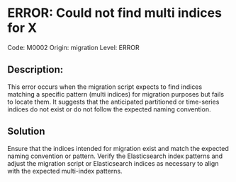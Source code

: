 # ERROR: Could not find multi indices for X

Code: M0002
Origin: migration
Level: ERROR

## Description:

This error occurs when the migration script expects to find indices matching a specific pattern (multi indices) for
migration purposes but fails to locate them. It suggests that the anticipated partitioned or time-series indices do not
exist or do not follow the expected naming convention.

## Solution

Ensure that the indices intended for migration exist and match the expected naming convention or pattern. Verify the
Elasticsearch index patterns and adjust the migration script or Elasticsearch indices as necessary to align with the
expected multi-index patterns.
